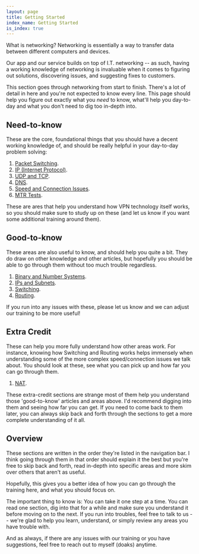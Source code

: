 ```yaml
---
layout: page
title: Getting Started
index_name: Getting Started
is_index: true
---
```

What is networking? Networking is essentially a way to transfer data between different computers and devices.

Our app and our service builds on top of I.T. networking -- as such, having a working knowledge of networking is invaluable when it comes to figuring out solutions, discovering issues, and suggesting fixes to customers.

This section goes through networking from start to finish. There's a lot of detail in here and you're not expected to know every line. This page should help you figure out exactly what you _need_ to know, what'll help you day-to-day and what you don't need to dig too in-depth into.


## Need-to-know

These are the core, foundational things that you should have a decent working knowledge of, and should be really helpful in your day-to-day problem solving:

1. [Packet Switching]({{site.baseurl}}/networking/packet-switching.html).
2. [IP (Internet Protocol)]({{site.baseurl}}/networking/ip.html).
3. [UDP and TCP]({{site.baseurl}}/networking/udptcp.html).
4. [DNS]({{site.baseurl}}/networking/dns.html).
5. [Speed and Connection Issues]({{site.baseurl}}/networking/connection_issues.html).
6. [MTR Tests]({{site.baseurl}}/networking/mtr.html).

These are ares that help you understand how VPN technology itself works, so you should make sure to study up on these (and let us know if you want some additional training around them).


## Good-to-know

These areas are also useful to know, and should help you quite a bit. They do draw on other knowledge and other articles, but hopefully you should be able to go through them without too much trouble regardless.

1. [Binary and Number Systems]({{site.baseurl}}/networking/binary.html).
2. [IPs and Subnets]({{site.baseurl}}/networking/ipsandsubnets.html).
3. [Switching]({{site.baseurl}}/networking/switching.html).
4. [Routing]({{site.baseurl}}/networking/routing.html).

If you run into any issues with these, please let us know and we can adjust our training to be more useful!


## Extra Credit

These can help you more fully understand how other areas work. For instance, knowing how Switching and Routing works helps immensely when understanding some of the more complex speed/connection issues we talk about. You should look at these, see what you can pick up and how far you can go through them.

1. [NAT]({{site.baseurl}}/networking/nat.html).

These extra-credit sections are strange most of them help you understand those 'good-to-know' articles and areas above. I'd recommend digging into them and seeing how far you can get. If you need to come back to them later, you can always skip back and forth through the sections to get a more complete understanding of it all.


## Overview

These sections are written in the order they're listed in the navigation bar. I think going through them in that order should explain it the best but you're free to skip back and forth, read in-depth into specific areas and more skim over others that aren't as useful.

Hopefully, this gives you a better idea of how you can go through the training here, and what you should focus on.

The important thing to know is: You can take it one step at a time. You can read one section, dig into that for a while and make sure you understand it before moving on to the next. If you run into troubles, feel free to talk to us -- we're glad to help you learn, understand, or simply review any areas you have trouble with.

And as always, if there are any issues with our training or you have suggestions, feel free to reach out to myself (doaks) anytime.
